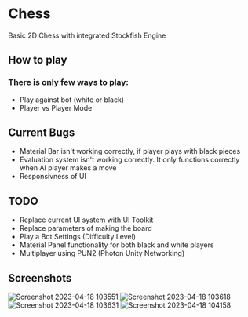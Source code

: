 # Chess
Basic 2D Chess with integrated Stockfish Engine

## How to play
### There is only few ways to play:
* Play against bot (white or black)
* Player vs Player Mode

## Current Bugs
* Material Bar isn't working correctly, if player plays with black pieces
* Evaluation system isn't working correctly. It only functions correctly when AI player makes a move
* Responsivness of UI

## TODO
* Replace current UI system with UI Toolkit
* Replace parameters of making the board
* Play a Bot Settings (Difficulty Level)
* Material Panel functionality for both black and white players
* Multiplayer using PUN2 (Photon Unity Networking)

## Screenshots
![Screenshot 2023-04-18 103551](https://user-images.githubusercontent.com/48843819/232693467-eba4db34-2b17-4743-ae24-d64a3fa6a63f.png)
![Screenshot 2023-04-18 103618](https://user-images.githubusercontent.com/48843819/232693473-ef420e0f-4f1b-42dd-9ee0-ba48fafbe3f4.png)
![Screenshot 2023-04-18 103631](https://user-images.githubusercontent.com/48843819/232693476-5c1dd9e5-e67d-4c1f-bdbf-b685ea8579c9.png)
![Screenshot 2023-04-18 104158](https://user-images.githubusercontent.com/48843819/232693477-4eb6358c-44e7-4a44-9bbc-fb98cf8bbce1.png)
